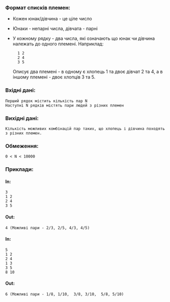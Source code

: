 ### Формат списків племен:

- Кожен юнак/дівчина - це ціле число
- Юнаки - непарні числа, дівчата - парні
- У кожному рядку - два числа, які означають що юнак чи дівчина належать до одного племені.  Наприклад:
	
		1 2
		2 4
		3 5

	Описує два племені - в одному є хлопець 1 та двоє дівчат 2 та 4, а в іншому племені - двоє хлопців 3 та 5.

### Вхідні дані:
	Перший рядок містить кількість пар N
	Наступні N рядків містять пари людей з різних племен

### Вихідні дані:
	Кількість можливих комбінацій пар таких, що хлопець і дівчина походять з різних племен.

### Обмеження:
	0 < N < 10000
### Приклади:
#### In:
	3
	1 2
	2 4
	3 5
#### Out:
	4 (Можливі пари - 2/3, 2/5, 4/3, 4/5)

#### In:
	5
	1 2
	2 4
	1 3
	3 5
	8 10
#### Out:
	6 (Можливі пари - 1/8, 1/10,  3/8, 3/10,  5/8, 5/10)


